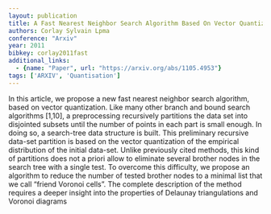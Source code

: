 ```yaml
---
layout: publication
title: A Fast Nearest Neighbor Search Algorithm Based On Vector Quantization
authors: Corlay Sylvain Lpma
conference: "Arxiv"
year: 2011
bibkey: corlay2011fast
additional_links:
  - {name: "Paper", url: "https://arxiv.org/abs/1105.4953"}
tags: ['ARXIV', 'Quantisation']
---
```

<p>In this article, we propose a new fast nearest neighbor search
algorithm, based on vector quantization. Like many other branch and
bound search algorithms [1,10], a preprocessing recursively partitions
the data set into disjointed subsets until the number of points in each
part is small enough. In doing so, a search-tree data structure is
built. This preliminary recursive data-set partition is based on the
vector quantization of the empirical distribution of the initial
data-set. Unlike previously cited methods, this kind of partitions does
not a priori allow to eliminate several brother nodes in the search tree
with a single test. To overcome this difficulty, we propose an algorithm
to reduce the number of tested brother nodes to a minimal list that we
call “friend Voronoi cells”. The complete description of the method
requires a deeper insight into the properties of Delaunay triangulations
and Voronoi diagrams</p>
